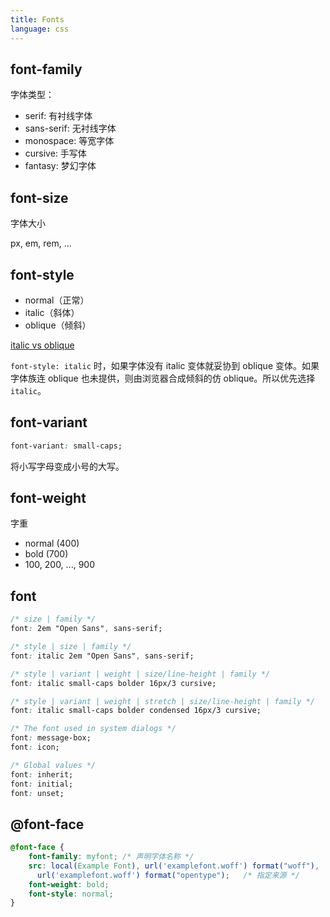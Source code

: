 ```yaml
---
title: Fonts
language: css
---
```


## font-family

字体类型：

- serif: 有衬线字体
- sans-serif: 无衬线字体
- monospace: 等宽字体
- cursive: 手写体
- fantasy: 梦幻字体

## font-size

字体大小

px, em, rem, ...

## font-style

- normal（正常）
- italic（斜体）
- oblique（倾斜）

[italic vs oblique](https://www.zhihu.com/question/21443831/answer/18243900)

`font-style: italic` 时，如果字体没有 italic 变体就妥协到 oblique 变体。如果字体族连 oblique 也未提供，则由浏览器合成倾斜的仿 oblique。所以优先选择 `italic`。

## font-variant

```css
font-variant: small-caps;
```

将小写字母变成小号的大写。

## font-weight

字重

- normal (400)
- bold   (700)
- 100, 200, ..., 900

## font

```css
/* size | family */
font: 2em "Open Sans", sans-serif;

/* style | size | family */
font: italic 2em "Open Sans", sans-serif;

/* style | variant | weight | size/line-height | family */
font: italic small-caps bolder 16px/3 cursive;

/* style | variant | weight | stretch | size/line-height | family */
font: italic small-caps bolder condensed 16px/3 cursive;

/* The font used in system dialogs */
font: message-box;
font: icon;

/* Global values */
font: inherit;
font: initial;
font: unset;
```

## @font-face

```css
@font-face {
    font-family: myfont; /* 声明字体名称 */
    src: local(Example Font), url('examplefont.woff') format("woff"),
      url('examplefont.woff') format("opentype");   /* 指定来源 */
    font-weight: bold;
    font-style: normal;
}
```
